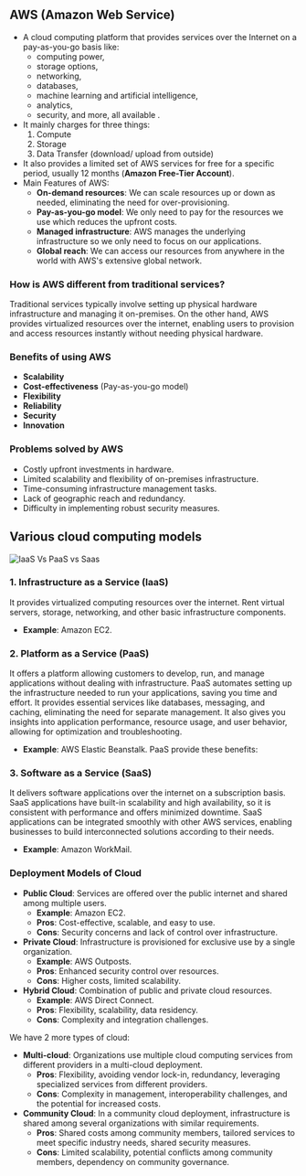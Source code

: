 ## AWS (Amazon Web Service)
- A cloud computing platform that provides services over the Internet on a pay-as-you-go basis like:
  - computing power, 
  - storage options, 
  - networking, 
  - databases,
  - machine learning and artificial intelligence, 
  - analytics, 
  - security, and more, all available .
- It mainly charges for three things:
  1. Compute
  2. Storage
  3. Data Transfer (download/ upload from outside)
- It also provides a limited set of AWS services for free for a specific period, usually 12 months (**Amazon Free-Tier Account**).
- Main Features of AWS:
  - **On-demand resources**: We can scale resources up or down as needed, eliminating the need for over-provisioning.
  - **Pay-as-you-go model**: We only need to pay for the resources we use which reduces the upfront costs.
  - **Managed infrastructure**: AWS manages the underlying infrastructure so we only need to focus on our applications.
  - **Global reach**: We can access our resources from anywhere in the world with AWS's extensive global network.

### How is AWS different from traditional services?
Traditional services typically involve setting up physical hardware infrastructure and managing it on-premises. On the other hand, AWS provides virtualized resources over the internet, enabling users to provision and access resources instantly without needing physical hardware. 

### Benefits of using AWS
- **Scalability**
- **Cost-effectiveness** (Pay-as-you-go model)
- **Flexibility**
- **Reliability**
- **Security**
- **Innovation**

### Problems solved by AWS
- Costly upfront investments in hardware.
- Limited scalability and flexibility of on-premises infrastructure.
- Time-consuming infrastructure management tasks.
- Lack of geographic reach and redundancy.
- Difficulty in implementing robust security measures.

## Various cloud computing models
![IaaS Vs PaaS vs Saas](https://www.redhat.com/rhdc/managed-files/iaas-paas-saas-diagram5.1-1638x1046.png)

### 1. Infrastructure as a Service (IaaS)
It provides virtualized computing resources over the internet. Rent virtual servers, storage, networking, and other basic infrastructure components. 
- **Example**: Amazon EC2. 

### 2. Platform as a Service (PaaS)
It offers a platform allowing customers to develop, run, and manage applications without dealing with infrastructure. PaaS automates setting up the infrastructure needed to run your applications, saving you time and effort. It provides essential services like databases, messaging, and caching, eliminating the need for separate management. It also gives you insights into application performance, resource usage, and user behavior, allowing for optimization and troubleshooting.
- **Example**: AWS Elastic Beanstalk. PaaS provide these benefits:

### 3. Software as a Service (SaaS)
It delivers software applications over the internet on a subscription basis. SaaS applications have built-in scalability and high availability, so it is consistent with performance and offers minimized downtime. SaaS applications can be integrated smoothly with other AWS services, enabling businesses to build interconnected solutions according to their needs.
- **Example**: Amazon WorkMail. 

### Deployment Models of Cloud
- **Public Cloud**: Services are offered over the public internet and shared among multiple users.
  - **Example**: Amazon EC2.
  - **Pros**: Cost-effective, scalable, and easy to use. 
  - **Cons**: Security concerns and lack of control over infrastructure. 
- **Private Cloud**: Infrastructure is provisioned for exclusive use by a single organization. 
  - **Example**: AWS Outposts.
  - **Pros**: Enhanced security control over resources. 
  - **Cons**: Higher costs, limited scalability. 
- **Hybrid Cloud**: Combination of public and private cloud resources. 
  - **Example**: AWS Direct Connect.
  - **Pros**: Flexibility, scalability, data residency. 
  - **Cons**: Complexity and integration challenges.

We have 2 more types of cloud: 
- **Multi-cloud**: Organizations use multiple cloud computing services from different providers in a multi-cloud deployment. 
  - **Pros**: Flexibility, avoiding vendor lock-in, redundancy, leveraging specialized services from different providers.
  - **Cons**: Complexity in management, interoperability challenges, and the potential for increased costs.
- **Community Cloud**: In a community cloud deployment, infrastructure is shared among several organizations with similar requirements.
  - **Pros**: Shared costs among community members, tailored services to meet specific industry needs, shared security measures.
  - **Cons**: Limited scalability, potential conflicts among community members, dependency on community governance.